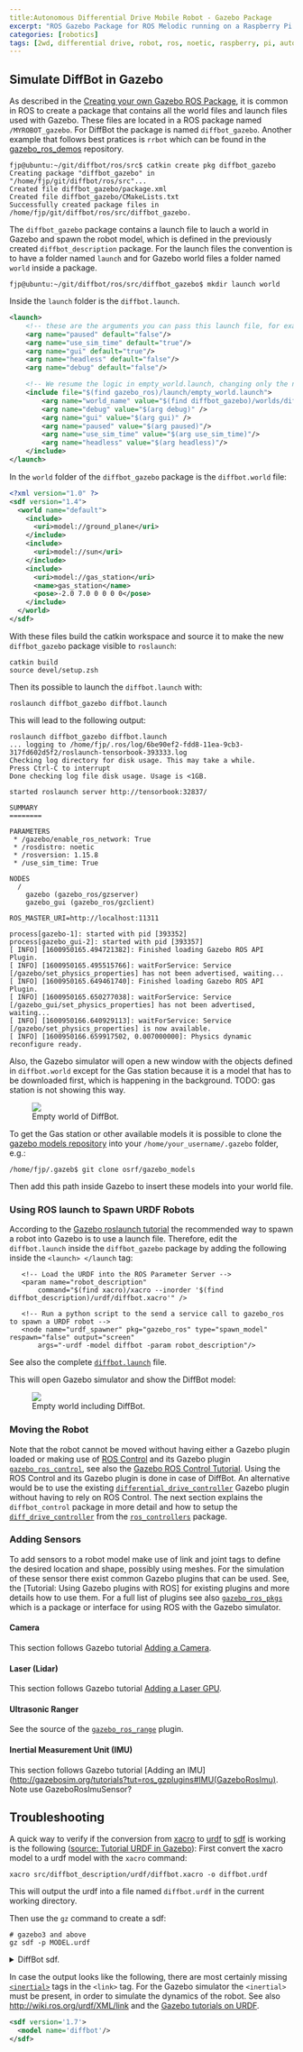 ```yaml
---
title:Autonomous Differential Drive Mobile Robot - Gazebo Package
excerpt: "ROS Gazebo Package for ROS Melodic running on a Raspberry Pi 4 for an autonomous 2WD Robot to act in an environment according to sensor information."
categories: [robotics]
tags: [2wd, differential drive, robot, ros, noetic, raspberry, pi, autonomous, ubuntu, focal, package, gazebo, simulation]
---
```


## Simulate DiffBot in Gazebo

As described in the [Creating your own Gazebo ROS Package](http://gazebosim.org/tutorials?tut=ros_roslaunch#CreatingyourownGazeboROSPackage), it is common in ROS to create a package that contains all the world files and launch files used with Gazebo. These files are located in a ROS package named `/MYROBOT_gazebo`. For DiffBot the package is named `diffbot_gazebo`. Another example that follows best pratices is `rrbot` which can be found in the [gazebo_ros_demos](https://github.com/ros-simulation/gazebo_ros_demos) repository.

```console
fjp@ubuntu:~/git/diffbot/ros/src$ catkin create pkg diffbot_gazebo
Creating package "diffbot_gazebo" in "/home/fjp/git/diffbot/ros/src"...
Created file diffbot_gazebo/package.xml
Created file diffbot_gazebo/CMakeLists.txt
Successfully created package files in /home/fjp/git/diffbot/ros/src/diffbot_gazebo.
```
 
The `diffbot_gazebo` package contains a launch file to lauch a world in Gazebo and spawn the robot model, 
which is defined in the previously created `diffbot_description` package. 
For the launch files the convention is to have a folder named `launch` and for Gazebo world files a folder named `world` inside a package.
 
 ```console
 fjp@ubuntu:~/git/diffbot/ros/src/diffbot_gazebo$ mkdir launch world
 ```
 
 Inside the `launch` folder is the `diffbot.launch`.
 
```xml
<launch>
    <!-- these are the arguments you can pass this launch file, for example paused:=true -->
    <arg name="paused" default="false"/>
    <arg name="use_sim_time" default="true"/>
    <arg name="gui" default="true"/>
    <arg name="headless" default="false"/>
    <arg name="debug" default="false"/>

    <!-- We resume the logic in empty_world.launch, changing only the name of the world to be launched -->
    <include file="$(find gazebo_ros)/launch/empty_world.launch">
        <arg name="world_name" value="$(find diffbot_gazebo)/worlds/diffbot.world"/>
        <arg name="debug" value="$(arg debug)" />
        <arg name="gui" value="$(arg gui)" />
        <arg name="paused" value="$(arg paused)"/>
        <arg name="use_sim_time" value="$(arg use_sim_time)"/>
        <arg name="headless" value="$(arg headless)"/>
    </include>
</launch>
```

In the `world` folder of the `diffbot_gazebo` package is the `diffbot.world` file:

```xml
<?xml version="1.0" ?>
<sdf version="1.4">
  <world name="default">
    <include>
      <uri>model://ground_plane</uri>
    </include>
    <include>
      <uri>model://sun</uri>
    </include>
    <include>
      <uri>model://gas_station</uri>
      <name>gas_station</name>
      <pose>-2.0 7.0 0 0 0 0</pose>
    </include>
  </world>
</sdf>
```

With these files build the catkin workspace and source it to make the new `diffbot_gazebo` package visible to `roslaunch`:

```console
catkin build
source devel/setup.zsh
```

Then its possible to launch the `diffbot.launch` with:

```console
roslaunch diffbot_gazebo diffbot.launch
```

This will lead to the following output:

```console
roslaunch diffbot_gazebo diffbot.launch 
... logging to /home/fjp/.ros/log/6be90ef2-fdd8-11ea-9cb3-317fd602d5f2/roslaunch-tensorbook-393333.log
Checking log directory for disk usage. This may take a while.
Press Ctrl-C to interrupt
Done checking log file disk usage. Usage is <1GB.

started roslaunch server http://tensorbook:32837/

SUMMARY
========

PARAMETERS
 * /gazebo/enable_ros_network: True
 * /rosdistro: noetic
 * /rosversion: 1.15.8
 * /use_sim_time: True

NODES
  /
    gazebo (gazebo_ros/gzserver)
    gazebo_gui (gazebo_ros/gzclient)

ROS_MASTER_URI=http://localhost:11311

process[gazebo-1]: started with pid [393352]
process[gazebo_gui-2]: started with pid [393357]
[ INFO] [1600950165.494721382]: Finished loading Gazebo ROS API Plugin.
[ INFO] [1600950165.495515766]: waitForService: Service [/gazebo/set_physics_properties] has not been advertised, waiting...
[ INFO] [1600950165.649461740]: Finished loading Gazebo ROS API Plugin.
[ INFO] [1600950165.650277038]: waitForService: Service [/gazebo_gui/set_physics_properties] has not been advertised, waiting...
[ INFO] [1600950166.640929113]: waitForService: Service [/gazebo/set_physics_properties] is now available.
[ INFO] [1600950166.659917502, 0.007000000]: Physics dynamic reconfigure ready.
```

Also, the Gazebo simulator will open a new window with the objects defined in `diffbot.world` except for the Gas station because it is a model 
that has to be downloaded first, which is happening in the background. TODO: gas station is not showing this way.


<figure>
    <a href="{{ asset_dir }}/gazebo/empty-world.png"><img src="{{ asset_dir }}/gazebo/empty-world.png"></a>
    <figcaption>Empty world of DiffBot.</figcaption>
</figure>


To get the Gas station or other available models it is possible to clone the [gazebo models repository](https://github.com/osrf/gazebo_models) into your `/home/your_username/.gazebo` folder, e.g.:

```console
/home/fjp/.gazeb$ git clone osrf/gazebo_models
```
Then add this path inside Gazebo to insert these models into your world file.


### Using ROS launch to Spawn URDF Robots
 
 
 According to the [Gazebo roslaunch tutorial](http://gazebosim.org/tutorials?tut=ros_roslaunch#UsingroslaunchtoSpawnURDFRobots) the recommended way
 to spawn a robot into Gazebo is to use a launch file. Therefore, edit the `diffbot.launch` inside the `diffbot_gazebo` package by adding the following inside the `<launch> </launch` tag:
 
 ```console
    <!-- Load the URDF into the ROS Parameter Server -->
    <param name="robot_description"
        command="$(find xacro)/xacro --inorder '$(find diffbot_description)/urdf/diffbot.xacro'" />

    <!-- Run a python script to the send a service call to gazebo_ros to spawn a URDF robot -->
    <node name="urdf_spawner" pkg="gazebo_ros" type="spawn_model" respawn="false" output="screen"
        args="-urdf -model diffbot -param robot_description"/>
 ```

See also the complete [`diffbot.launch`](https://github.com/fjp/diffbot/blob/master/ros/src/diffbot_gazebo/launch/diffbot.launch) file.


This will open Gazebo simulator and show the DiffBot model:

<figure>
    <a href="{{ asset_dir }}/gazebo/diffbot.png"><img src="{{ asset_dir }}/gazebo/diffbot.png"></a>
    <figcaption>Empty world including DiffBot.</figcaption>
</figure>

### Moving the Robot

Note that the robot cannot be moved without having either a Gazebo plugin loaded or making use of [ROS Control](http://wiki.ros.org/ros_control)
and its Gazebo plugin [`gazebo_ros_control`](http://wiki.ros.org/gazebo_ros_control), see also the [Gazebo ROS Control Tutorial](http://gazebosim.org/tutorials/?tut=ros_control#Addthegazebo_ros_controlplugin). Using the ROS Control and its Gazebo plugin is done in case of DiffBot. 
An alternative would be to use the existing [`differential_drive_controller`](http://gazebosim.org/tutorials?tut=ros_gzplugins#DifferentialDrive) Gazebo plugin without having to rely on ROS Control. 
The next section explains the `diffbot_control` package in more detail and how to setup the 
[`diff_drive_controller`](http://wiki.ros.org/diff_drive_controller?distro=noetic)
from the [`ros_controllers`](http://wiki.ros.org/ros_controllers) package.


### Adding Sensors

To add sensors to a robot model make use of link and joint tags to define the desired location and shape, possibly using meshes.
For the simulation of these sensor there exist common Gazebo plugins that can be used. See, the [Tutorial: Using Gazebo plugins with ROS]
for existing plugins and more details how to use them. For a full list of plugins see also [`gazebo_ros_pkgs`](https://github.com/ros-simulation/gazebo_ros_pkgs/tree/kinetic-devel/gazebo_plugins/src) which is a package or interface
for using ROS with the Gazebo simulator.


#### Camera

This section follows Gazebo tutorial [Adding a Camera](http://gazebosim.org/tutorials?tut=ros_gzplugins#Camera).

#### Laser (Lidar)

This section follows Gazebo tutorial [Adding a Laser GPU](http://gazebosim.org/tutorials?tut=ros_gzplugins#GPULaser).


#### Ultrasonic Ranger


See the source of the [`gazebo_ros_range`](https://github.com/ros-simulation/gazebo_ros_pkgs/blob/kinetic-devel/gazebo_plugins/src/gazebo_ros_range.cpp) plugin.


#### Inertial Measurement Unit (IMU)

This section follows Gazebo tutorial [Adding an IMU](http://gazebosim.org/tutorials?tut=ros_gzplugins#IMU(GazeboRosImu). Note use GazeboRosImuSensor?


## Troubleshooting

A quick way to verify if the conversion from [xacro](http://wiki.ros.org/xacro) to [urdf](http://wiki.ros.org/urdf) to [sdf](http://sdformat.org/) is working is the following ([source: Tutorial URDF in Gazebo](http://gazebosim.org/tutorials/?tut=ros_urdf#VerifyingtheGazeboModelWorks)):
First convert the xacro model to a urdf model with the `xacro` command:

```console
xacro src/diffbot_description/urdf/diffbot.xacro -o diffbot.urdf
```

This will output the urdf into a file named `diffbot.urdf` in the current working directory.

Then use the `gz` command to create a sdf:

```
# gazebo3 and above
gz sdf -p MODEL.urdf
```

<details markdown="1"><summary>DiffBot sdf.</summary>
```xml
<sdf version='1.7'>
  <model name='diffbot'>
    <link name='base_footprint'>
      <inertial>
        <pose>-0.012273 0 0.040818 0 -0 0</pose>
        <mass>5.5</mass>
        <inertia>
          <ixx>0.0387035</ixx>
          <ixy>0</ixy>
          <ixz>0.000552273</ixz>
          <iyy>0.0188626</iyy>
          <iyz>0</iyz>
          <izz>0.0561591</izz>
        </inertia>
      </inertial>
      <collision name='base_footprint_collision'>
        <pose>0 0 0 0 -0 0</pose>
        <geometry>
          <box>
            <size>0.001 0.001 0.001</size>
          </box>
        </geometry>
        <surface>
          <contact>
            <ode/>
          </contact>
          <friction>
            <ode/>
          </friction>
        </surface>
      </collision>
      <collision name='base_footprint_fixed_joint_lump__base_link_collision_1'>
        <pose>0 0 0.04 0 -0 0</pose>
        <geometry>
          <box>
            <size>0.3 0.15 0.02</size>
          </box>
        </geometry>
        <surface>
          <contact>
            <ode/>
          </contact>
          <friction>
            <ode/>
          </friction>
        </surface>
      </collision>
      <collision name='base_footprint_fixed_joint_lump__caster_link_collision_2'>
        <pose>-0.135 0 0.029 0 -0 0</pose>
        <geometry>
          <sphere>
            <radius>0.025</radius>
          </sphere>
        </geometry>
        <surface>
          <contact>
            <ode/>
          </contact>
          <friction>
            <ode/>
          </friction>
        </surface>
      </collision>
      <visual name='base_footprint_fixed_joint_lump__base_link_visual'>
        <pose>0 0 0.04 0 -0 0</pose>
        <geometry>
          <box>
            <size>0.3 0.15 0.02</size>
          </box>
        </geometry>
        <material>
          <script>
            <name>Gazebo/White</name>
            <uri>file://media/materials/scripts/gazebo.material</uri>
          </script>
        </material>
      </visual>
      <visual name='base_footprint_fixed_joint_lump__caster_link_visual_1'>
        <pose>-0.115 0 0.029 0 -0 0</pose>
        <geometry>
          <sphere>
            <radius>0.025</radius>
          </sphere>
        </geometry>
      </visual>
      <velocity_decay/>
      <velocity_decay/>
      <gravity>1</gravity>
      <velocity_decay/>
    </link>
    <joint name='front_left_wheel_joint' type='revolute'>
      <pose relative_to='base_footprint'>0.105 -0.085 0.04 0 -0 0</pose>
      <parent>base_footprint</parent>
      <child>front_left_wheel</child>
      <axis>
        <xyz>0 1 0</xyz>
        <limit>
          <lower>-1e+16</lower>
          <upper>1e+16</upper>
        </limit>
        <dynamics>
          <spring_reference>0</spring_reference>
          <spring_stiffness>0</spring_stiffness>
        </dynamics>
      </axis>
    </joint>
    <link name='front_left_wheel'>
      <pose relative_to='front_left_wheel_joint'>0 0 0 0 -0 0</pose>
      <inertial>
        <pose>0 0 0 0 -0 0</pose>
        <mass>2.5</mass>
        <inertia>
          <ixx>0.00108333</ixx>
          <ixy>0</ixy>
          <ixz>0</ixz>
          <iyy>0.00108333</iyy>
          <iyz>0</iyz>
          <izz>0.002</izz>
        </inertia>
      </inertial>
      <collision name='front_left_wheel_collision'>
        <pose>0 0 0 1.5708 -0 0</pose>
        <geometry>
          <cylinder>
            <length>0.02</length>
            <radius>0.04</radius>
          </cylinder>
        </geometry>
        <surface>
          <contact>
            <ode>
              <kp>1e+07</kp>
              <kd>1</kd>
            </ode>
          </contact>
          <friction>
            <ode>
              <mu>1</mu>
              <mu2>1</mu2>
              <fdir1>1 0 0</fdir1>
            </ode>
          </friction>
        </surface>
      </collision>
      <visual name='front_left_wheel_visual'>
        <pose>0 0 0 1.5708 -0 0</pose>
        <geometry>
          <cylinder>
            <length>0.02</length>
            <radius>0.04</radius>
          </cylinder>
        </geometry>
        <material>
          <script>
            <name>Gazebo/Grey</name>
            <uri>file://media/materials/scripts/gazebo.material</uri>
          </script>
        </material>
      </visual>
      <gravity>1</gravity>
      <velocity_decay/>
    </link>
    <joint name='front_right_wheel_joint' type='revolute'>
      <pose relative_to='base_footprint'>0.105 0.085 0.04 0 -0 0</pose>
      <parent>base_footprint</parent>
      <child>front_right_wheel</child>
      <axis>
        <xyz>0 1 0</xyz>
        <limit>
          <lower>-1e+16</lower>
          <upper>1e+16</upper>
        </limit>
        <dynamics>
          <spring_reference>0</spring_reference>
          <spring_stiffness>0</spring_stiffness>
        </dynamics>
      </axis>
    </joint>
    <link name='front_right_wheel'>
      <pose relative_to='front_right_wheel_joint'>0 0 0 0 -0 0</pose>
      <inertial>
        <pose>0 0 0 0 -0 0</pose>
        <mass>2.5</mass>
        <inertia>
          <ixx>0.00108333</ixx>
          <ixy>0</ixy>
          <ixz>0</ixz>
          <iyy>0.00108333</iyy>
          <iyz>0</iyz>
          <izz>0.002</izz>
        </inertia>
      </inertial>
      <collision name='front_right_wheel_collision'>
        <pose>0 0 0 1.5708 -0 0</pose>
        <geometry>
          <cylinder>
            <length>0.02</length>
            <radius>0.04</radius>
          </cylinder>
        </geometry>
        <surface>
          <contact>
            <ode>
              <kp>1e+07</kp>
              <kd>1</kd>
            </ode>
          </contact>
          <friction>
            <ode>
              <mu>1</mu>
              <mu2>1</mu2>
              <fdir1>1 0 0</fdir1>
            </ode>
          </friction>
        </surface>
      </collision>
      <visual name='front_right_wheel_visual'>
        <pose>0 0 0 1.5708 -0 0</pose>
        <geometry>
          <cylinder>
            <length>0.02</length>
            <radius>0.04</radius>
          </cylinder>
        </geometry>
        <material>
          <script>
            <name>Gazebo/Grey</name>
            <uri>file://media/materials/scripts/gazebo.material</uri>
          </script>
        </material>
      </visual>
      <gravity>1</gravity>
      <velocity_decay/>
    </link>
    <plugin name='gazebo_ros_control' filename='libgazebo_ros_control.so'>
      <robotNamespace>/diffbot</robotNamespace>
      <robotSimType>gazebo_ros_control/DefaultRobotHWSim</robotSimType>
    </plugin>
    <static>0</static>
    <plugin name='differential_drive_controller' filename='libgazebo_ros_diff_drive.so'>
      <legacyMode>1</legacyMode>
      <rosDebugLevel>Debug</rosDebugLevel>
      <publishWheelTF>0</publishWheelTF>
      <robotNamespace>/</robotNamespace>
      <publishTf>1</publishTf>
      <publishWheelJointState>0</publishWheelJointState>
      <alwaysOn>1</alwaysOn>
      <updateRate>100.0</updateRate>
      <leftJoint>front_left_wheel_joint</leftJoint>
      <rightJoint>front_right_wheel_joint</rightJoint>
      <wheelSeparation>0.3</wheelSeparation>
      <wheelDiameter>0.08</wheelDiameter>
      <broadcastTF>1</broadcastTF>
      <wheelTorque>30</wheelTorque>
      <wheelAcceleration>1.8</wheelAcceleration>
      <commandTopic>cmd_vel</commandTopic>
      <odometryFrame>odom</odometryFrame>
      <odometryTopic>odom</odometryTopic>
      <robotBaseFrame>base_footprint</robotBaseFrame>
    </plugin>
  </model>
</sdf>
```
</details>



In case the output looks like the following, there are most certainly missing [`<inertial>`](http://wiki.ros.org/urdf/Tutorials/Adding%20Physical%20and%20Collision%20Properties%20to%20a%20URDF%20Model#Inertia) tags in the `<link>` tag.
For the Gazebo simulator the `<inertial>` must be present, in order to simulate the dynamics of the robot. 
See also http://wiki.ros.org/urdf/XML/link and the [Gazebo tutorials on URDF](http://gazebosim.org/tutorials/?tut=ros_urdf).

```xml
<sdf version='1.7'>
  <model name='diffbot'/>
</sdf>
```
